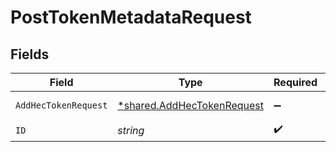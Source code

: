 # PostTokenMetadataRequest


## Fields

| Field                                                                   | Type                                                                    | Required                                                                | Description                                                             |
| ----------------------------------------------------------------------- | ----------------------------------------------------------------------- | ----------------------------------------------------------------------- | ----------------------------------------------------------------------- |
| `AddHecTokenRequest`                                                    | [*shared.AddHecTokenRequest](../../models/shared/addhectokenrequest.md) | :heavy_minus_sign:                                                      | AddHecTokenRequest object                                               |
| `ID`                                                                    | *string*                                                                | :heavy_check_mark:                                                      | hec input id                                                            |